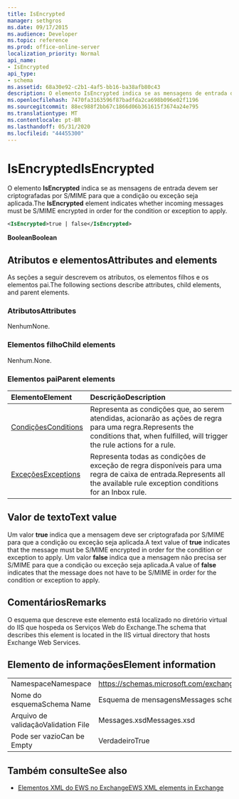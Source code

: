 ```yaml
---
title: IsEncrypted
manager: sethgros
ms.date: 09/17/2015
ms.audience: Developer
ms.topic: reference
ms.prod: office-online-server
localization_priority: Normal
api_name:
- IsEncrypted
api_type:
- schema
ms.assetid: 68a30e92-c2b1-4af5-bb16-ba38afb80c43
description: O elemento IsEncrypted indica se as mensagens de entrada devem ser criptografadas por S/MIME para que a condição ou exceção seja aplicada.
ms.openlocfilehash: 7470fa3163596f87badfda2ca698b096e02f1196
ms.sourcegitcommit: 88ec988f2bb67c1866d06b361615f3674a24e795
ms.translationtype: MT
ms.contentlocale: pt-BR
ms.lasthandoff: 05/31/2020
ms.locfileid: "44455300"
---
```

# <a name="isencrypted"></a><span data-ttu-id="9f1b3-103">IsEncrypted</span><span class="sxs-lookup"><span data-stu-id="9f1b3-103">IsEncrypted</span></span>

<span data-ttu-id="9f1b3-104">O elemento **IsEncrypted** indica se as mensagens de entrada devem ser criptografadas por S/MIME para que a condição ou exceção seja aplicada.</span><span class="sxs-lookup"><span data-stu-id="9f1b3-104">The **IsEncrypted** element indicates whether incoming messages must be S/MIME encrypted in order for the condition or exception to apply.</span></span> 
  
```XML
<IsEncrypted>true | false</IsEncrypted>
```

 <span data-ttu-id="9f1b3-105">**Boolean**</span><span class="sxs-lookup"><span data-stu-id="9f1b3-105">**Boolean**</span></span>
## <a name="attributes-and-elements"></a><span data-ttu-id="9f1b3-106">Atributos e elementos</span><span class="sxs-lookup"><span data-stu-id="9f1b3-106">Attributes and elements</span></span>

<span data-ttu-id="9f1b3-107">As seções a seguir descrevem os atributos, os elementos filhos e os elementos pai.</span><span class="sxs-lookup"><span data-stu-id="9f1b3-107">The following sections describe attributes, child elements, and parent elements.</span></span>
  
### <a name="attributes"></a><span data-ttu-id="9f1b3-108">Atributos</span><span class="sxs-lookup"><span data-stu-id="9f1b3-108">Attributes</span></span>

<span data-ttu-id="9f1b3-109">Nenhum</span><span class="sxs-lookup"><span data-stu-id="9f1b3-109">None.</span></span>
  
### <a name="child-elements"></a><span data-ttu-id="9f1b3-110">Elementos filho</span><span class="sxs-lookup"><span data-stu-id="9f1b3-110">Child elements</span></span>

<span data-ttu-id="9f1b3-111">Nenhum.</span><span class="sxs-lookup"><span data-stu-id="9f1b3-111">None.</span></span>
  
### <a name="parent-elements"></a><span data-ttu-id="9f1b3-112">Elementos pai</span><span class="sxs-lookup"><span data-stu-id="9f1b3-112">Parent elements</span></span>

|<span data-ttu-id="9f1b3-113">**Elemento**</span><span class="sxs-lookup"><span data-stu-id="9f1b3-113">**Element**</span></span>|<span data-ttu-id="9f1b3-114">**Descrição**</span><span class="sxs-lookup"><span data-stu-id="9f1b3-114">**Description**</span></span>|
|:-----|:-----|
|[<span data-ttu-id="9f1b3-115">Condições</span><span class="sxs-lookup"><span data-stu-id="9f1b3-115">Conditions</span></span>](conditions.md) <br/> |<span data-ttu-id="9f1b3-116">Representa as condições que, ao serem atendidas, acionarão as ações de regra para uma regra.</span><span class="sxs-lookup"><span data-stu-id="9f1b3-116">Represents the conditions that, when fulfilled, will trigger the rule actions for a rule.</span></span>  <br/> |
|[<span data-ttu-id="9f1b3-117">Exceções</span><span class="sxs-lookup"><span data-stu-id="9f1b3-117">Exceptions</span></span>](exceptions.md) <br/> |<span data-ttu-id="9f1b3-118">Representa todas as condições de exceção de regra disponíveis para uma regra de caixa de entrada.</span><span class="sxs-lookup"><span data-stu-id="9f1b3-118">Represents all the available rule exception conditions for an Inbox rule.</span></span>  <br/> |
   
## <a name="text-value"></a><span data-ttu-id="9f1b3-119">Valor de texto</span><span class="sxs-lookup"><span data-stu-id="9f1b3-119">Text value</span></span>

<span data-ttu-id="9f1b3-120">Um valor **true** indica que a mensagem deve ser criptografada por S/MIME para que a condição ou exceção seja aplicada.</span><span class="sxs-lookup"><span data-stu-id="9f1b3-120">A text value of **true** indicates that the message must be S/MIME encrypted in order for the condition or exception to apply.</span></span> <span data-ttu-id="9f1b3-121">Um valor **false** indica que a mensagem não precisa ser S/MIME para que a condição ou exceção seja aplicada.</span><span class="sxs-lookup"><span data-stu-id="9f1b3-121">A value of **false** indicates that the message does not have to be S/MIME in order for the condition or exception to apply.</span></span> 
  
## <a name="remarks"></a><span data-ttu-id="9f1b3-122">Comentários</span><span class="sxs-lookup"><span data-stu-id="9f1b3-122">Remarks</span></span>

<span data-ttu-id="9f1b3-123">O esquema que descreve este elemento está localizado no diretório virtual do IIS que hospeda os Serviços Web do Exchange.</span><span class="sxs-lookup"><span data-stu-id="9f1b3-123">The schema that describes this element is located in the IIS virtual directory that hosts Exchange Web Services.</span></span>
  
## <a name="element-information"></a><span data-ttu-id="9f1b3-124">Elemento de informações</span><span class="sxs-lookup"><span data-stu-id="9f1b3-124">Element information</span></span>

|||
|:-----|:-----|
|<span data-ttu-id="9f1b3-125">Namespace</span><span class="sxs-lookup"><span data-stu-id="9f1b3-125">Namespace</span></span>  <br/> |https://schemas.microsoft.com/exchange/services/2006/messages  <br/> |
|<span data-ttu-id="9f1b3-126">Nome do esquema</span><span class="sxs-lookup"><span data-stu-id="9f1b3-126">Schema Name</span></span>  <br/> |<span data-ttu-id="9f1b3-127">Esquema de mensagens</span><span class="sxs-lookup"><span data-stu-id="9f1b3-127">Messages schema</span></span>  <br/> |
|<span data-ttu-id="9f1b3-128">Arquivo de validação</span><span class="sxs-lookup"><span data-stu-id="9f1b3-128">Validation File</span></span>  <br/> |<span data-ttu-id="9f1b3-129">Messages.xsd</span><span class="sxs-lookup"><span data-stu-id="9f1b3-129">Messages.xsd</span></span>  <br/> |
|<span data-ttu-id="9f1b3-130">Pode ser vazio</span><span class="sxs-lookup"><span data-stu-id="9f1b3-130">Can be Empty</span></span>  <br/> |<span data-ttu-id="9f1b3-131">Verdadeiro</span><span class="sxs-lookup"><span data-stu-id="9f1b3-131">True</span></span>  <br/> |
   
## <a name="see-also"></a><span data-ttu-id="9f1b3-132">Também consulte</span><span class="sxs-lookup"><span data-stu-id="9f1b3-132">See also</span></span>



- [<span data-ttu-id="9f1b3-133">Elementos XML do EWS no Exchange</span><span class="sxs-lookup"><span data-stu-id="9f1b3-133">EWS XML elements in Exchange</span></span>](ews-xml-elements-in-exchange.md)

